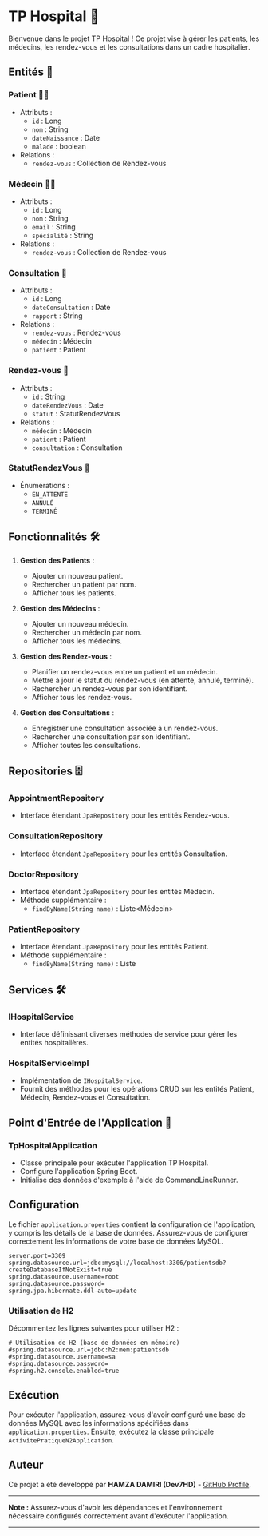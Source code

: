 # TP Hospital 🏥

Bienvenue dans le projet TP Hospital ! Ce projet vise à gérer les patients, les médecins, les rendez-vous et les consultations dans un cadre hospitalier.

## Entités 📝

### Patient 👩‍⚕️
- Attributs :
  - `id` : Long
  - `nom` : String
  - `dateNaissance` : Date
  - `malade` : boolean
- Relations :
  - `rendez-vous` : Collection de Rendez-vous

### Médecin 👨‍⚕️
- Attributs :
  - `id` : Long
  - `nom` : String
  - `email` : String
  - `spécialité` : String
- Relations :
  - `rendez-vous` : Collection de Rendez-vous

### Consultation 💬
- Attributs :
  - `id` : Long
  - `dateConsultation` : Date
  - `rapport` : String
- Relations :
  - `rendez-vous` : Rendez-vous
  - `médecin` : Médecin
  - `patient` : Patient

### Rendez-vous 📅
- Attributs :
  - `id` : String
  - `dateRendezVous` : Date
  - `statut` : StatutRendezVous
- Relations :
  - `médecin` : Médecin
  - `patient` : Patient
  - `consultation` : Consultation

### StatutRendezVous 📝
- Énumérations :
  - `EN_ATTENTE`
  - `ANNULÉ`
  - `TERMINÉ`

## Fonctionnalités 🛠️

1. **Gestion des Patients** :
   - Ajouter un nouveau patient.
   - Rechercher un patient par nom.
   - Afficher tous les patients.

2. **Gestion des Médecins** :
   - Ajouter un nouveau médecin.
   - Rechercher un médecin par nom.
   - Afficher tous les médecins.

3. **Gestion des Rendez-vous** :
   - Planifier un rendez-vous entre un patient et un médecin.
   - Mettre à jour le statut du rendez-vous (en attente, annulé, terminé).
   - Rechercher un rendez-vous par son identifiant.
   - Afficher tous les rendez-vous.

4. **Gestion des Consultations** :
   - Enregistrer une consultation associée à un rendez-vous.
   - Rechercher une consultation par son identifiant.
   - Afficher toutes les consultations.

## Repositories 🗄️

### AppointmentRepository
- Interface étendant `JpaRepository` pour les entités Rendez-vous.

### ConsultationRepository
- Interface étendant `JpaRepository` pour les entités Consultation.

### DoctorRepository
- Interface étendant `JpaRepository` pour les entités Médecin.
- Méthode supplémentaire :
  - `findByName(String name)` : Liste<Médecin>

### PatientRepository
- Interface étendant `JpaRepository` pour les entités Patient.
- Méthode supplémentaire :
  - `findByName(String name)` : Liste<Patient>

## Services 🛠️

### IHospitalService
- Interface définissant diverses méthodes de service pour gérer les entités hospitalières.

### HospitalServiceImpl
- Implémentation de `IHospitalService`.
- Fournit des méthodes pour les opérations CRUD sur les entités Patient, Médecin, Rendez-vous et Consultation.

## Point d'Entrée de l'Application 🚀

### TpHospitalApplication
- Classe principale pour exécuter l'application TP Hospital.
- Configure l'application Spring Boot.
- Initialise des données d'exemple à l'aide de CommandLineRunner.

## Configuration

Le fichier `application.properties` contient la configuration de l'application, y compris les détails de la base de données. Assurez-vous de configurer correctement les informations de votre base de données MySQL.

```properties
server.port=3309
spring.datasource.url=jdbc:mysql://localhost:3306/patientsdb?createDatabaseIfNotExist=true
spring.datasource.username=root
spring.datasource.password=
spring.jpa.hibernate.ddl-auto=update
```
### Utilisation de H2

Décommentez les lignes suivantes pour utiliser H2 :

```properties
# Utilisation de H2 (base de données en mémoire)
#spring.datasource.url=jdbc:h2:mem:patientsdb
#spring.datasource.username=sa
#spring.datasource.password=
#spring.h2.console.enabled=true
```


## Exécution

Pour exécuter l'application, assurez-vous d'avoir configuré une base de données MySQL avec les informations spécifiées dans `application.properties`. Ensuite, exécutez la classe principale `ActivitePratiqueN2Application`.


## Auteur

Ce projet a été développé par **HAMZA DAMIRI (Dev7HD)** - [GitHub Profile](https://github.com/Dev7HD).

---

**Note :** Assurez-vous d'avoir les dépendances et l'environnement nécessaire configurés correctement avant d'exécuter l'application.

---
